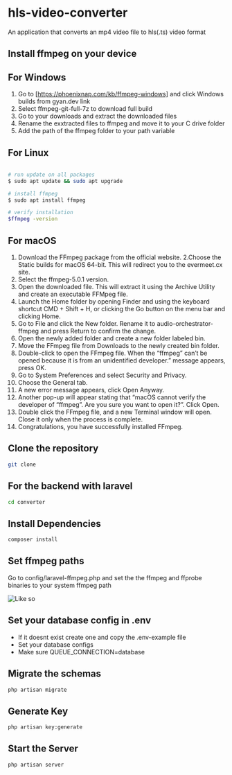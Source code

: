 # hls-video-converter
An application that converts an mp4 video file to hls(.ts) video format

## Install ffmpeg on your device

## For Windows

1. Go to  [https://phoenixnap.com/kb/ffmpeg-windows] and click Windows builds from gyan.dev link
2. Select ffmpeg-git-full-7z to download full build
3. Go to your downloads and extract the downloaded files
4. Rename the exxtracted files to ffmpeg and move it to your C drive folder
5. Add the path of the ffmpeg folder to your path variable

## For Linux
 
```bash 

# run update on all packages
$ sudo apt update && sudo apt upgrade 

# install ffmpeg
$ sudo apt install ffmpeg

# verify installation
$ffmpeg -version

```

## For macOS

1. Download the FFmpeg package from the official website.
2.Choose the Static builds for macOS 64-bit. This will redirect you to the evermeet.cx site.
3. Select the ffmpeg-5.0.1 version.
4. Open the downloaded file. This will extract it using the Archive Utility and create an executable FFMpeg file.
5. Launch the Home folder by opening Finder and using the keyboard shortcut CMD + Shift + H, or clicking the Go button on the menu bar and clicking Home.
6. Go to File and click the New folder. Rename it to audio-orchestrator-ffmpeg and press Return to confirm the change.
7. Open the newly added folder and create a new folder labeled bin.
8. Move the FFmpeg file from Downloads to the newly created bin folder.
9. Double-click to open the FFmpeg file. When the “ffmpeg” can’t be opened because it is from an unidentified developer.” message appears, press OK.
10. Go to System Preferences and select Security and Privacy.
11. Choose the General tab.
12. A new error message appears, click Open Anyway.
13. Another pop-up will appear stating that “macOS cannot verify the developer of “ffmpeg”. Are you sure you want to open it?”. Click Open.
14. Double click the FFmpeg file, and a new Terminal window will open. Close it only when the process is complete.
15. Congratulations, you have successfully installed FFmpeg.

## Clone the repository
```bash 
git clone 
```

## For the backend with laravel
```bash
cd converter 
```

## Install Dependencies
```bash 
composer install 
```

## Set ffmpeg paths
Go to config/laravel-ffmpeg.php and set the the ffmpeg and ffprobe binaries to your system ffmpeg path


![Like so](https://github.com/[username]/[reponame]/blob/[branch]/image.jpg?raw=true)

## Set your database config in .env
- If it doesnt exist create one and copy the .env-example file
- Set your database configs
- Make sure QUEUE_CONNECTION=database

## Migrate the schemas

```bash
php artisan migrate  
```

## Generate Key

```bash 
php artisan key:generate 
```

## Start the Server
```bash 
php artisan server
```

